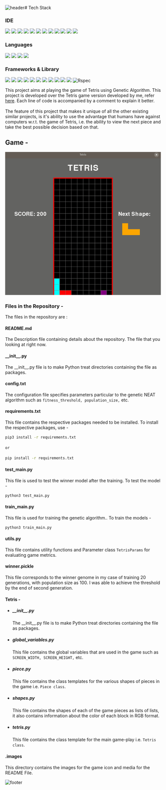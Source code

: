 ![header](https://capsule-render.vercel.app/api?type=soft&color=gradient&height=130&section=header&text=Gregory%20Redos&fontSize=90&animation=scaleIn&fontAlignY=68&desc=Junior%20Full%20Stack%20Developer&descSize=20&descAlignY=82&descAlign=72)# Tech Stack
### IDE
<div align="left">
  <img src="https://img.shields.io/badge/eslint-3A33D1?style=for-the-badge&logo=eslint&logoColor=white"/>
  <img src="https://img.shields.io/badge/GIT-E44C30?style=for-the-badge&logo=git&logoColor=white"/>
  <img src="https://img.shields.io/badge/GitHub-100000?style=for-the-badge&logo=github&logoColor=white"/>
  <img src="https://img.shields.io/badge/GNU%20Bash-4EAA25?style=for-the-badge&logo=GNU%20Bash&logoColor=white"/> 
  <img src="https://img.shields.io/badge/Postman-FF6C37?style=for-the-badge&logo=Postman&logoColor=white"/> 
  <img src="https://img.shields.io/badge/prettier-1A2C34?style=for-the-badge&logo=prettierlogoColor=F7BA3E"/>
  <img src="https://img.shields.io/badge/VIM-%2311AB00.svg?&style=for-the-badge&logo=vim&logoColor=white"/>
  <img src="https://img.shields.io/badge/VSCode-0078D4?style=for-the-badge&logo=visual%20studio%20code&logoColor=white"/>
  <img src="https://img.shields.io/badge/Visual_Studio-5C2D91?style=for-the-badge&logo=visual%20studio&logoColor=white"/>
  <img src="https://img.shields.io/badge/Slack-4A154B?style=for-the-badge&logo=slack&logoColor=white"/>
  <img src="https://img.shields.io/badge/Trello-0052CC?style=for-the-badge&logo=trello&logoColor=white"/>
  <img src="https://img.shields.io/badge/Zoom-2D8CFF?style=for-the-badge&logo=zoom&logoColor=white"/>
</div>

### Languages
<div align="left">
  <img src="https://img.shields.io/badge/CSS3-1572B6?style=for-the-badge&logo=css3&logoColor=white"/>
  <img src="https://img.shields.io/badge/HTML5-E34F26?style=for-the-badge&logo=html5&logoColor=white"/>
  <img src="https://img.shields.io/badge/JavaScript-323330?style=for-the-badge&logo=javascript&logoColor=F7DF1E"/>
  <img src="https://img.shields.io/badge/json-5E5C5C?style=for-the-badge&logo=json&logoColor=white"/>
 </div>

### Frameworks & Library
<div align="left">
  <img src="https://img.shields.io/badge/Bootstrap-563D7C?style=for-the-badge&logo=bootstrap&logoColor=white"/>
  <img src="https://img.shields.io/badge/Cypress-17202C?style=for-the-badge&logo=cypress&logoColor=white"/>
  <img src="https://img.shields.io/badge/Express.js-000000?style=for-the-badge&logo=express&logoColor=white"/>
  <img src="https://img.shields.io/badge/Handlebars-black?style=for-the-badge&logo=Handlebars&logoColor=white"/>
  <img src="https://img.shields.io/badge/Handlebars.js-f0772b?style=for-the-badge&logo=handlebarsdotjs&logoColor=black"/>
  <img src="https://img.shields.io/badge/Heroku-430098?style=for-the-badge&logo=heroku&logoColor=white"/>
  <img src="https://img.shields.io/badge/Jest-C21325?style=for-the-badge&logo=jest&logoColor=white"/>
  <img src="https://img.shields.io/badge/Markdown-000000?style=for-the-badge&logo=markdown&logoColor=white"/>
  <img src="https://img.shields.io/badge/MongoDB-4EA94B?style=for-the-badge&logo=mongodb&logoColor=white"/>
  <img src="https://img.shields.io/badge/Node.js-339933?style=for-the-badge&logo=nodedotjs&logoColor=white"/>
  <img src="https://img.shields.io/badge/npm-CB3837?style=for-the-badge&logo=npm&logoColor=white"/>
  <img src="https://img.shields.io/badge/RSpec-blue?style=for-the-badge&logo=Rspec&logoColor=white" alt="Rspec"/>
</div>



This project aims at playing the game of Tetris using Genetic Algorithm. This project is developed over the Tetris game version developed by me, refer [here](https://github.com/shashank3199/Tetris). Each line of code is accompanied by a comment to explain it better.<br><br>
The feature of this project that makes it unique of all the other existing similar projects, is it's ability to use the advantage that humans have against computers w.r.t. the game of Tetris, i.e. the ability to view the next piece and take the best possible decision based on that. 

## Game  -

![Game Image](./.images/Screencast.gif)

### Files in the Repository - 
The files in the repository are :

#### README.md
The Description file containing details about the repository. The file that you looking at right now.

#### \_\_init__.py
The \_\_init__.py file is to make Python treat directories containing the file as packages.

#### config.txt
The configuration file specifies parameters particular to the genetic NEAT algorithm such as `fitness_threshold, population_size,` etc.

#### requirements.txt
This file contains the respective packages needed to be installed. To install the respective packages, use -

```bash
pip3 install -r requirements.txt

or 

pip install -r requirements.txt
```  
#### test_main.py
This file is used to test the winner model after the training. To test the model  -

 ```bash
python3 test_main.py
```

#### train_main.py
This file is used for training the genetic algorithm.. To train the models -

 ```bash
python3 train_main.py
```

#### utils.py
This file contains utility functions and Parameter class `TetrisParams` for evaluating game metrics.

#### winner.pickle
This file corresponds to the winner genome in my case of training 20 generations, with population size as 100.
I was able to achieve the threshold by the end of second generation. 

#### Tetris -

-   ##### \_\_init__.py
    The \_\_init__.py file is to make Python treat directories containing the file as packages.

-   ##### global_variables.py
    This file contains the global variables that are used in the game such as `SCREEN_WIDTH, SCREEN_HEIGHT,` etc.

-   ##### piece.py
    This file contains the class templates for the various shapes of pieces in the game i.e. `Piece class`.
    
-   ##### shapes.py
    This file contains the shapes of each of the game pieces as lists of lists, it also contains information about the color of each block in RGB format.
    
-   ##### tetris.py
    This file contains the class template for the main game-play i.e. `Tetris class`.

#### .images
This directory contains the images for the game icon and media for the README File.



<!-- # TEAM: Priceless
![ddrmv's GitHub stats](https://github-readme-stats.vercel.app/api?username=ddrmv&count_private=true&show_icons=true&include_all_commits=true&card_width=300px) ![G-Redos's GitHub stats](https://github-readme-stats.vercel.app/api?username=G-Redos&count_private=true&show_icons=true&include_all_commits=true&card_width=325px)

![44jovi's GitHub stats](https://github-readme-stats.vercel.app/api?username=44jovi&&count_private=true&show_icons=true&include_all_commits=true&card_width=300px) ![MarinaIvanova-1 's GitHub stats](https://github-readme-stats.vercel.app/api?username=MarinaIvanova-1&count_private=true&show_icons=true&include_all_commits=true&card_width=300px) 

![ritaaktay 's GitHub stats](https://github-readme-stats.vercel.app/api?username=ritaaktay&count_private=true&show_icons=true&include_all_commits=true&card_width=300px) ![oahciy's GitHub stats](https://github-readme-stats.vercel.app/api?username=oahciy&count_private=true&show_icons=true&include_all_commits=true&card_width=300px) -->
 

<!-- # Team Charter
We are team Priceless

Bearing in mind the EQ learning we’ve done with Dana and elsewhere, we want to foster a good team to work in

[HINT](https://chiefjoyofficer.medium.com/6-teamwork-cheat-codes-makers-7f760a5f91f5) 

**We plan to meet:**
- At 10am for morning standup (15min)
- Assign 1.5-day roles
 - At 1.30pm for afternoon standup (15min)
- At 5pm for a retro at the end of the day

**We value:**
- Communication
- Honesty
- Growth
- Teamwork and Support (Slack channel, Retros)
- FUN!!!!
(in that order)

**These roles rotate every 2 days:**

1. 👑**Scrum Master/Leader**
    - Scrum Master
        - Runs team’s Agile processes and meetings
        - Helps arrange backlog of tasks
        - Facilitates resolution of disagreements and conflicts
        - Helps clarify tasks and assists in estimation of those tasks
    - Leader        
        - Makes sure that everyone is working on the right tasks
        - Makes sure everyone is working well together
<br>

2. ✍🏽**Scribe + Reporter/Helper**
    - Scribe + Reporter
        - Makes notes about group activities and meetings
        - Reports what the group is working on and has done, both within the team and externally
    - Helper
        - Looks out for members who have taken on too much as well as members who don’t have enough to do
        - Looks out for the health of other members, ensures they’re taking breaks
        - Finds ways to keep team motivation up and makes sure successes are celebrated
<br>

3. 💡**Challenger + Ideas Person**
    - Tries to think of what might go wrong
    - Tries to think of alternative ideas to solve problems
    - Explains these ideas to the team
<br>

4. ⚙️**Technician**
    - Looks after the team’s tools and materials (github, etc.)
    - Makes sure everyone has the tools they need to do their job
<br>

5. **Work Flows**
    - Pairing
        - Pull latest version of main
        - Check-out a new branch / existing branch for your ticket
        - Work in branch, and keep committing upstream
        - Merge latest main again before pull request to avoid merge conflicts
        - Submit pull-request
        - Move card on Trello
        - Add PR link to card 
        - Alert team on Slack

    - Trello protocol
        - If a pair is working on it, it has your name on it
        - If it needs review, it has the reviewers name
        - If it has been reviewed and needs updating, it is in the Updating column
        - If you are the second reviewer and all is ok, accept & merge

    - During pairings, resolve challenges by:
        - Debugging and stuck on a 1 hour+ blocker? ask for help!
        - Need to chat about something? Write on Slack
        - Need to know the answer now? Directly join a pair with whom you’d like to discuss an urgent issue.
        - Cannot move on unless big issue is resolved as a team? Ask scrum master for help
<br>

 6. **Stand-Up**
    - Voice roles for the day
    - Do any tasks need breaking down?
    - Prioritise
    - Estimate
    - Sprint backlog
    - Assign rand() pairs
<br>

7. **Retro**
    - What did we think would happen, what actually happened?
    - What went well, what could we do better tomorrow? 
<br>

# Design
![alt text](https://i.ibb.co/zst63k3/Screenshot-2022-10-19-at-15-57-19.png)

![alt text](https://i.ibb.co/HpQndR3/Untitled-2022-10-19-1217-2.png)

# Links
1. [Google roles/resources](https://docs.google.com/spreadsheets/d/12W1ienkAIuIkCsyAgThxA8Il0xyo6a_CqvdKLII3vVM/edit#gid=0)

2. [PRICELESS Team Charter](https://docs.google.com/document/d/1HTROMSwpUmOsYUq2swAS2mSMkS3TAfPNtpU5f4j5J1g/edit)
3. [Team Member Roles](https://docs.google.com/document/d/16YMbgkPV1y3mP5z5rGexmKgbBvklUsb_bDbgFJKngCs/edit)
4. [Github forked repo](https://github.com/oahciy/acebook-priceless)
5. [Github Makers master/main repo](https://github.com/makersacademy/acebook-node-template)
6. [Miro board](https://miro.com/app/board/uXjVPPd0XIc=/)
7. [Trello board](https://trello.com/b/nq40fIRV/acebook) -->

![footer](https://capsule-render.vercel.app/api?type=waving&color=auto&height=100&section=footer)
